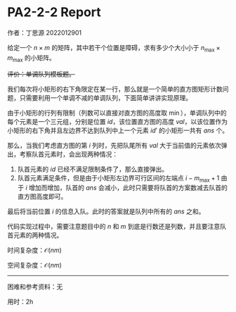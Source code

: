 # PA2-2-2 Report

作者：丁思源 2022012901

给定一个 $n \times m$ 的矩阵，其中若干个位置是障碍，求有多少个大小小于 $n_{\max} \times m_{\max}$ 的小矩阵。

~~评价：单调队列模板题。~~

我们每次将小矩形的右下角限定在某一行，那么就是一个简单的直方图矩形计数问题，只需要利用一个单调不减的单调队列，下面简单讲讲实现原理。

由于小矩形的行列有限制（列数可以直接对直方图的高度取 $\min$），单调队列中的每个元素是一个三元组，分别是位置 $id$，该位置直方图的高度 $val$，以该位置作为小矩形的右下角并且左边界不达到队列中上一个元素 $id'$ 的小矩形一共有 $ans$ 个。

那么，当我们考虑直方图的第 $i$ 列时，先把队尾所有 $val$ 大于当前值的元素依次弹出，考察队首元素时，会出现两种情况：

1. 队首元素的 $id$ 已经不满足限制条件了，那么直接弹出。
2. 队首元素满足条件，但是由于小矩形左边界可行区间的左端点 $i - m_{\max} + 1$ 由于 $i$ 增加而增加，队首的 $ans$ 会减小，此时只需要将队首的方案数减去队首的直方图高度即可。

最后将当前位置 $i$ 的信息入队。此时的答案就是队列中所有的 $ans$ 之和。

代码实现过程中，需要注意题目中的 $n$ 和 $m$ 到底是行数还是列数，并且要注意队首元素的两种情况。

时间复杂度：$\mathcal O(nm)$

空间复杂度：$\mathcal O(nm)$

---

困难和参考资料：无

用时：2h
